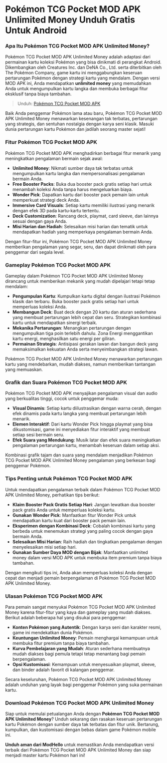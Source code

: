 # Pokémon TCG Pocket MOD APK Unlimited Money Unduh Gratis Untuk Android

### Apa Itu Pokémon TCG Pocket MOD APK Unlimited Money?

Pokémon TCG Pocket MOD APK Unlimited Money adalah adaptasi dari permainan kartu koleksi Pokémon yang bisa dinikmati di perangkat Android. Dikembangkan oleh Creatures Inc. dan DeNA Co., Ltd. serta diterbitkan oleh The Pokémon Company, game kartu ini menggabungkan keseruan pertarungan Pokémon dengan strategi kartu yang mendalam. Dengan versi MOD APK ini, Anda mendapatkan **unlimited money** yang memudahkan Anda untuk mengumpulkan kartu langka dan membuka berbagai fitur eksklusif tanpa biaya tambahan.

>Unduh: [Pokémon TCG Pocket MOD APK](https://modhello.com/pokemon-tcg-pocket/)

Baik Anda penggemar Pokémon lama atau baru, Pokémon TCG Pocket MOD APK Unlimited Money menawarkan kesenangan tak terbatas, pertarungan yang strategis, dan sentuhan nostalgia dengan karya seni klasik. Masuki dunia pertarungan kartu Pokémon dan jadilah seorang master sejati!

### Fitur Pokémon TCG Pocket MOD APK

Pokémon TCG Pocket MOD APK menghadirkan berbagai fitur menarik yang meningkatkan pengalaman bermain sejak awal:

- **Unlimited Money**: Nikmati sumber daya tak terbatas untuk mengumpulkan kartu langka dan mempersonalisasi pengalaman bermain Anda.
- **Free Booster Packs**: Buka dua booster pack gratis setiap hari untuk menambah koleksi Anda tanpa harus mengeluarkan biaya.
- **Wonder Pick**: Dapatkan kartu dari booster pack pemain lain untuk memperkuat strategi deck Anda.
- **Immersive Card Visuals**: Setiap kartu memiliki ilustrasi yang menarik dengan efek 3D pada kartu-kartu tertentu.
- **Deck Customization**: Rancang deck, playmat, card sleeve, dan lainnya sesuai dengan gaya Anda.
- **Misi Harian dan Hadiah**: Selesaikan misi harian dan tematik untuk mendapatkan hadiah yang memperkaya pengalaman bermain Anda.

Dengan fitur-fitur ini, Pokémon TCG Pocket MOD APK Unlimited Money memberikan pengalaman yang segar, seru, dan dapat dinikmati oleh para penggemar dari segala level.

### Gameplay Pokémon TCG Pocket MOD APK

Gameplay dalam Pokémon TCG Pocket MOD APK Unlimited Money dirancang untuk memberikan mekanik yang mudah dipelajari tetapi tetap mendalam:

- **Pengumpulan Kartu**: Kumpulkan kartu digital dengan ilustrasi Pokémon klasik dan terbaru. Buka booster pack gratis setiap hari untuk memperluas koleksi Anda.
- **Membangun Deck**: Buat deck dengan 20 kartu dan aturan sederhana yang membuat pertarungan lebih cepat dan seru. Strategikan kombinasi kartu untuk mendapatkan sinergi terbaik.
- **Mekanika Pertarungan**: Menangkan pertarungan dengan mengumpulkan tiga poin terlebih dahulu. Zona Energi menggantikan kartu energi, menghasilkan satu energi per giliran.
- **Permainan Strategis**: Antisipasi gerakan lawan dan bangun deck yang memaksimalkan kekuatan Anda serta menyeimbangkan strategi lawan.

Pokémon TCG Pocket MOD APK Unlimited Money menawarkan pertarungan kartu yang mendebarkan, mudah diakses, namun memberikan tantangan yang memuaskan.

### Grafik dan Suara Pokémon TCG Pocket MOD APK

Pokémon TCG Pocket MOD APK menyajikan pengalaman visual dan audio yang berkualitas tinggi, cocok untuk penggemar muda:

- **Visual Dinamis**: Setiap kartu diilustrasikan dengan warna cerah, dengan efek dinamis pada kartu langka yang membuat pertarungan lebih menarik.
- **Elemen Interaktif**: Dari kartu Wonder Pick hingga playmat yang bisa dikustomisasi, game ini menyediakan fitur interaktif yang membuat setiap sesi bermain seru.
- **Efek Suara yang Mendukung**: Musik latar dan efek suara meningkatkan pengalaman pertarungan kartu, menambah keseruan dalam setiap aksi.

Kombinasi grafik tajam dan suara yang mendalam menjadikan Pokémon TCG Pocket MOD APK Unlimited Money pengalaman yang berkesan bagi penggemar Pokémon.

### Tips Penting untuk Pokémon TCG Pocket MOD APK
Untuk mendapatkan pengalaman terbaik dalam Pokémon TCG Pocket MOD APK Unlimited Money, perhatikan tips berikut:

- **Klaim Booster Pack Gratis Setiap Hari**: Jangan lewatkan dua booster pack gratis Anda untuk memperluas koleksi kartu.
- **Gunakan Wonder Pick**: Manfaatkan fitur Wonder Pick untuk mendapatkan kartu kuat dari booster pack pemain lain.
- **Eksperimen dengan Kombinasi Deck**: Cobalah kombinasi kartu yang berbeda untuk menemukan strategi yang paling cocok dengan gaya bermain Anda.
- **Selesaikan Misi Harian**: Raih hadiah dan tingkatkan pengalaman dengan menyelesaikan misi setiap hari.
- **Gunakan Sumber Daya MOD dengan Bijak**: Manfaatkan unlimited money dalam versi MOD APK untuk membuka item premium tanpa biaya tambahan.

Dengan mengikuti tips ini, Anda akan memperluas koleksi Anda dengan cepat dan menjadi pemain berpengalaman di Pokémon TCG Pocket MOD APK Unlimited Money.

### Ulasan Pokémon TCG Pocket MOD APK

Para pemain sangat menyukai Pokémon TCG Pocket MOD APK Unlimited Money karena fitur-fitur yang kaya dan gameplay yang mudah diakses. Berikut adalah beberapa hal yang disukai para penggemar:

- **Konten Pokémon yang Autentik**: Dengan karya seni dan karakter resmi, game ini mendekatkan dunia Pokémon.
- **Keuntungan Unlimited Money**: Pemain menghargai kemampuan untuk membuka fitur premium tanpa biaya tambahan.
- **Kurva Pembelajaran yang Mudah**: Aturan sederhana membuatnya mudah diakses bagi pemula tetapi tetap menantang bagi pemain berpengalaman.
- **Opsi Kustomisasi**: Kemampuan untuk menyesuaikan playmat, sleeve, dan binder adalah favorit di kalangan penggemar.

Secara keseluruhan, Pokémon TCG Pocket MOD APK Unlimited Money adalah unduhan yang layak bagi penggemar Pokémon yang suka permainan kartu.

### Download Pokémon TCG Pocket MOD APK Unlimited Money

Siap untuk memulai petualangan Anda dengan **Pokémon TCG Pocket MOD APK Unlimited Money**? Unduh sekarang dan rasakan keseruan pertarungan kartu Pokémon dengan sumber daya tak terbatas dan fitur unik. Bertarung, kumpulkan, dan kustomisasi dengan bebas dalam game Pokémon mobile ini.

**Unduh aman dari ModHello** untuk memastikan Anda mendapatkan versi terbaik dari Pokémon TCG Pocket MOD APK Unlimited Money dan siap menjadi master kartu Pokémon hari ini!
